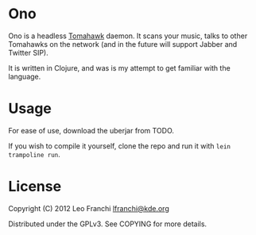 Ono
===

Ono is a headless [Tomahawk](http://www.gettomahawk.com) daemon. It scans your music, talks to other Tomahawks 
on the network (and in the future will support Jabber and Twitter SIP). 

It is written in Clojure, and was is my attempt to get familiar with the language.

Usage
=====

For ease of use, download the uberjar from TODO.

If you wish to compile it yourself, clone the repo and run it with `lein trampoline run`.

License
=======

Copyright (C) 2012 Leo Franchi <lfranchi@kde.org>

Distributed under the GPLv3. See COPYING for more details.
